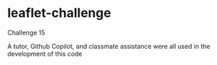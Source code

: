 # leaflet-challenge
 Challenge 15

 A tutor, Github Copilot, and classmate assistance were all used in the development of this code